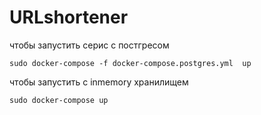 # URLshortener

чтобы запустить серис с постгресом

`sudo docker-compose -f docker-compose.postgres.yml  up`

чтобы запустить с inmemory хранилищем 

`sudo docker-compose up`
